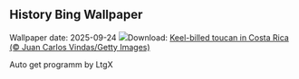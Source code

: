 ## History Bing Wallpaper
Wallpaper date: 2025-09-24
![](https://www.bing.com/th?id=OHR.ToucanForest_EN-US8319635845_UHD.jpg&w=1000)Download: [Keel-billed toucan in Costa Rica (© Juan Carlos Vindas/Getty Images)](https://www.bing.com/th?id=OHR.ToucanForest_EN-US8319635845_UHD.jpg)

Auto get programm by LtgX

